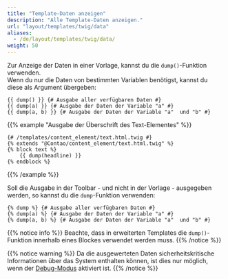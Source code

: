 ```yaml
---
title: "Template-Daten anzeigen"
description: "Alle Template-Daten anzeigen."
url: "layout/templates/twig/data"
aliases:
  - /de/layout/templates/twig/data/
weight: 50
---
```



Zur Anzeige der Daten in einer Vorlage, kannst du die  `dump()`-Funktion verwenden.  
Wenn du nur die Daten von bestimmten Variablen benötigst, kannst du diese als Argument übergeben:

```twig
{{ dump() }} {# Ausgabe aller verfügbaren Daten #}
{{ dump(a) }} {# Ausgabe der Daten der Variable "a" #}
{{ dump(a, b) }} {# Ausgabe der Daten der Variable "a"  und "b" #}
```

{{% example "Ausgabe der Überschrift des Text-Elementes" %}}
```twig
{# /templates/content_element/text.html.twig #}
{% extends "@Contao/content_element/text.html.twig" %}
{% block text %}
    {{ dump(headline) }}
{% endblock %}
```
{{% /example %}}  


Soll die Ausgabe in der Toolbar - und nicht in der Vorlage - ausgegeben werden, so kannst du die `dump`-Funktion verwenden:  
```twig
{% dump %} {# Ausgabe aller verfügbaren Daten #}
{% dump(a) %} {# Ausgabe der Daten der Variable "a" #}
{% dump(a, b) %} {# Ausgabe der Daten der Variable "a"  und "b" #}
```


{{% notice info %}}
Beachte, dass in erweiterten Templates die `dump()`-Funktion innerhalb eines Blockes verwendet werden muss.
{{% /notice %}}

{{% notice warning %}}
Da die ausgewerteten Daten sicherheitskritische Informationen über das System enthalten können, ist dies nur möglich,
wenn der [Debug-Modus](/de/system/debug-modus/) aktiviert ist.
{{% /notice %}}
